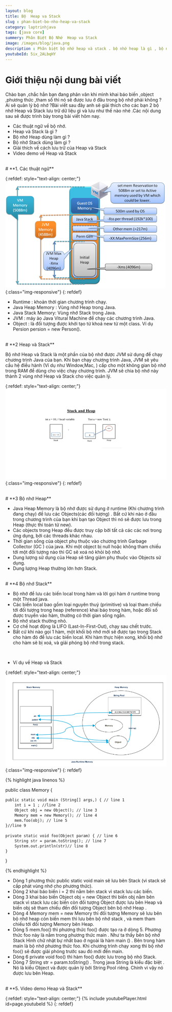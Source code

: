 ```yaml
---
layout: blog
title: Bộ  Heap va Stack
slug : phan-biet-bo-nho-heap-va-stack
category: laptrinhjava
tags: [java core]
summery: Phân Biệt Bộ Nhớ  Heap va Stack
image: /images/blog/java.png
description : Phân biệt bộ nhớ heap và stack . bộ nhớ heap là gì , bộ nhớ stack là gì , bộ nhớ trong lập trình java
youtubeId: 5ix_2ALbqHY
---
```


# **Giới thiệu nội dung bài viết**

Chào bạn ,chắc hẳn bạn đang phân vân khi mình khai báo biến ,object ,phương thức ,tham số thì nó sẽ được lưu ở đâu trong bộ nhớ phải không ? Ai sẽ quản lý bộ nhớ ?Bài viết sau đây anh sẽ giải thích cho các bạn 2 bộ nhớ Heap và Stack lưu trữ dữ liệu gì và lưu như thế nào nhé .Các nội dung sau sẽ được trình bày
trong bài viết hôm nay.

- Các thuật ngữ về bộ nhớ.
- Heap và Stack là gì ?
- Bộ nhớ Heap dùng làm gì ?
- Bộ nhớ Stack dùng làm gì ?
- Giải thích về cách lưu trữ của Heap và Stack
- Video demo về Heap và Stack

<br>
# **1. Các thuật ngữ**

{:refdef: style="text-align: center;"}
![Các thuật ngữ ](/images/post/javacore/cacthuatngu.png){:class="img-responsive"}
{: refdef}

- Runtime : khoản thời gian chương trình chạy.
- Java Heap Memory : Vùng nhớ Heap trong Java.
- Java Stack Memory: Vùng nhớ Stack trong Java.
- JVM : máy ảo Java Vitural Machine để chạy các chương trình Java.
- Object : là đối tượng được khởi tạo từ khoá new từ một class. Ví dụ Persion persion = new Person().

<br>
# **2 Heap và Stack**

Bộ nhớ Heap và Stack là một phần của bộ nhớ được JVM sử dụng để chạy chương trình Java của bạn. Khi bạn chạy chương trình Java, JVM sẽ yêu cầu hệ điều hành (Ví dụ như Window,Mac, ) cấp cho một không gian bộ nhớ trong RAM để dùng cho việc chạy chương trình.
JVM sẽ chia bộ nhớ  này thành 2 vùng nhớ Heap và Stack cho việc quản lý.

{:refdef: style="text-align: center;"}
![Heap và Stack trong Java  ](/images/post/javacore/stackandheap.png){:class="img-responsive"}
{: refdef}

<br>
# **3 Bộ nhớ Heap**

- Java Heap Memory là bộ nhớ được sử dụng ở runtime (Khi chương trình đang  chạy) để lưu các Objects(các đối   tượng) . Bất cứ khi nào ở đâu trong chương trình của bạn khi bạn tạo Object thì nó sẽ được lưu trong Heap (thực thi toán tử new).
- Các objects trong Heap đều được truy cập bởi tất cả các các nơi trong ứng dụng, bởi các threads khác nhau.
- Thời gian sống của object phụ thuộc vào chương  trình  Garbage Collector (GC ) của java. Khi một object bị null hoặc không tham chiếu tới một đối tượng nào thì GC sẽ xoá nó khỏi bộ nhớ.
- Dung lượng sử dụng của Heap sẽ tăng giảm phụ thuộc vào Objects sử dụng.
- Dung lượng Heap thường lớn hơn Stack.

<br>
# **4 Bộ nhớ Stack**

- Bộ nhớ để lưu các biến local trong hàm và lời gọi hàm ở runtime trong một Thread java.
- Các biến local bao gồm loại nguyên thuỷ (primitive) và loại tham chiếu tới đối tượng trong heap (reference) khai báo trong hàm, hoặc đối số được truyền vào hàm, thường có thời gian sống ngắn.
- Bộ  nhớ stack thường nhỏ.
- Cơ chế hoạt động là LIFO (Last-In-First-Out), chạy sau chết trước.
- Bất cứ khi nào gọi 1 hàm, một khối bộ nhớ mới sẽ được tạo trong Stack cho hàm đó để lưu các biến local. Khi hàm thực hiện xong, khối bộ nhớ cho hàm sẽ bị xoá, và giải phóng bộ nhớ trong stack.
<br>

- Ví dụ về Heap và Stack

{:refdef: style="text-align: center;"}
![Ví dụ về Heap và Stack  ](/images/post/javacore/vdheapstack.png){:class="img-responsive"}
{: refdef}

{% highlight java linenos %}

public class Memory {

    public static void main (String[] args,) { // line 1
        int i = 1 ; //line 2
        Object obj = new Object(); // line 3
        Memory mem = new Memory(); // line 4
        mem.foo(obj); // line 5
    }//line 9

    private static void foo(Object param) { // line 6
        String str = param.toString(); // line 7
        System.out.println(str)// line 8
    }
}

{% endhighlight %}

- Dòng 1 phương thức public static void main sẽ lưu bên Stack (vì stack sẽ cấp phát vùng nhớ cho phương thức).
- Dòng 2 khai báo biến i = 2 thì nằm bên stack vì stack lưu các biến.
- Dòng 3 khai báo biến Object obj = new Object  thì biến obj  nằm bên stack vì stack lưu các biến còn đối tượng Object được lưu bên Heap và biến obj sẽ tham
chiếu đến đối tượng Object bên bộ nhớ Heap .
- Dòng 4 Memory mem = new Memory thì đối tượng Memory sẽ lưu bên bộ nhớ heap còn biến mem thì lưu bên bộ nhớ stack , và mem tham chiếu tới đối
tượng Memory bên Heap.
- Dòng 5  mem.foo() thì phương thức foo() được tạo ra ở dòng 5. Phương thức foo này là nằm trong phương thức main . Như ta thấy bên bộ nhớ Stack
Hình chữ nhật bự nhất bao ở ngoài là hàm main () . Bên trong hàm main là bộ nhớ phương thức foo. Khi chương trình chạy xong thì bộ nhớ foo() sẽ
được giải phóng trước sau đó mới đến main.
- Dòng 6 private void foo() thì hàm foo()  được lưu trong bộ nhó Stack.
- Dòng 7 String str = param.toString() . Trong java String là kiểu đặc biệt . Nó là kiểu Object và được quản lý bởi String Pool riêng. Chính vì vậy nó
được lưu bên Heap.

<br>
# **5. Video demo Heap và Stack**

{:refdef: style="text-align: center;"}
{% include youtubePlayer.html id=page.youtubeId %}
{: refdef}
